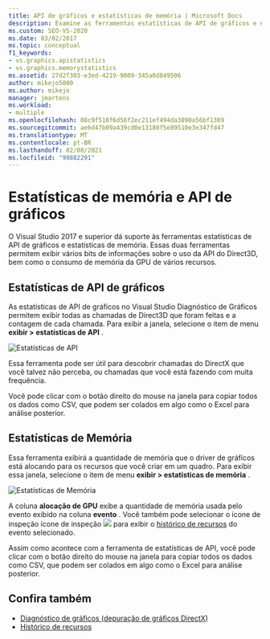 ```yaml
---
title: API de gráficos e estatísticas de memória | Microsoft Docs
description: Examine as ferramentas estatísticas de API de gráficos e estatísticas de memória, que mostram informações sobre o uso da API do Direct3D e o consumo de memória de GPU de vários recursos.
ms.custom: SEO-VS-2020
ms.date: 03/02/2017
ms.topic: conceptual
f1_keywords:
- vs.graphics.apistatistics
- vs.graphics.memorystatistics
ms.assetid: 27d2f303-e3ed-4219-9009-345a0d849506
author: mikejo5000
ms.author: mikejo
manager: jmartens
ms.workload:
- multiple
ms.openlocfilehash: 08c9f518f6d56f2ec211ef494da3890a56bf1369
ms.sourcegitcommit: ae6d47b09a439cd0e13180f5e89510e3e347fd47
ms.translationtype: MT
ms.contentlocale: pt-BR
ms.lasthandoff: 02/08/2021
ms.locfileid: "99882291"
---
```

# <a name="graphics-api-and-memory-statistics"></a>Estatísticas de memória e API de gráficos
<!-- VERSIONLESS -->
O Visual Studio 2017 e superior dá suporte às ferramentas estatísticas de API de gráficos e estatísticas de memória.  Essas duas ferramentas permitem exibir vários bits de informações sobre o uso da API do Direct3D, bem como o consumo de memória da GPU de vários recursos.

## <a name="graphics-api-statistics"></a>Estatísticas de API de gráficos
As estatísticas de API de gráficos no Visual Studio Diagnóstico de Gráficos permitem exibir todas as chamadas de Direct3D que foram feitas e a contagem de cada chamada.  Para exibir a janela, selecione o item de menu **exibir > estatísticas de API** .

![Estatísticas de API](media/gfx_diag_api_statistics.png)

Essa ferramenta pode ser útil para descobrir chamadas do DirectX que você talvez não perceba, ou chamadas que você está fazendo com muita frequência.

Você pode clicar com o botão direito do mouse na janela para copiar todos os dados como CSV, que podem ser colados em algo como o Excel para análise posterior.

## <a name="memory-statistics"></a>Estatísticas de Memória
Essa ferramenta exibirá a quantidade de memória que o driver de gráficos está alocando para os recursos que você criar em um quadro.  Para exibir essa janela, selecione o item de menu **exibir > estatísticas de memória** .

![Estatísticas de Memória](media/gfx_diag_memory_statistics.png)

A coluna **alocação de GPU** exibe a quantidade de memória usada pelo evento exibido na coluna **evento** .  Você também pode selecionar o ícone de inspeção ícone de inspeção ![ ](media/gfx_watch.png) para exibir o [histórico de recursos](graphics-event-list.md#resource-history) do evento selecionado.

Assim como acontece com a ferramenta de estatísticas de API, você pode clicar com o botão direito do mouse na janela para copiar todos os dados como CSV, que podem ser colados em algo como o Excel para análise posterior.

## <a name="see-also"></a>Confira também
- [Diagnóstico de gráficos (depuração de gráficos DirectX)](visual-studio-graphics-diagnostics.md)
- [Histórico de recursos](graphics-event-list.md#resource-history)
<!-- /VERSIONLESS -->